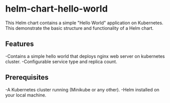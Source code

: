 # helm-chart-hello-world

This Helm chart contains a simple "Hello World" application on Kubernetes. This demonstrate the basic structure and functionality of a Helm chart.

## Features

-Contains a simple hello world that deploys nginx web server on kubernetes cluster.
-Configurable service type and replica count.

## Prerequisites

-A Kubernetes cluster running (Minikube or any other).
-Helm installed on your local machine.
